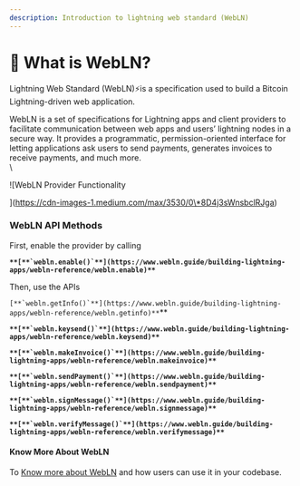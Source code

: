 ```yaml
---
description: Introduction to lightning web standard (WebLN)
---
```


# 🤔 What is WebLN?

Lightning Web Standard (WebLN)⚡is a specification used to build a Bitcoin Lightning-driven web application.

WebLN is a set of specifications for Lightning apps and client providers to facilitate communication between web apps and users’ lightning nodes in a secure way. It provides a programmatic, permission-oriented interface for letting applications ask users to send payments, generates invoices to receive payments, and much more.\
\


![WebLN Provider Functionality

](https://cdn-images-1.medium.com/max/3530/0\*8D4j3sWnsbclRJga)

### WebLN API Methods

First, enable the provider by calling

**``**[**`webln.enable()`**](https://www.webln.guide/building-lightning-apps/webln-reference/webln.enable)**``**

Then, use the APIs

``[**`webln.getInfo()`**](https://www.webln.guide/building-lightning-apps/webln-reference/webln.getinfo)**``**

**``**[**`webln.keysend()`**](https://www.webln.guide/building-lightning-apps/webln-reference/webln.keysend)**``**

**``**[**`webln.makeInvoice()`**](https://www.webln.guide/building-lightning-apps/webln-reference/webln.makeinvoice)**``**

**``**[**`webln.sendPayment()`**](https://www.webln.guide/building-lightning-apps/webln-reference/webln.sendpayment)**``**

**``**[**`webln.signMessage()`**](https://www.webln.guide/building-lightning-apps/webln-reference/webln.signmessage)**``**

**``**[**`webln.verifyMessage()`**](https://www.webln.guide/building-lightning-apps/webln-reference/webln.verifymessage)**``**

#### Know More About WebLN

To [Know more about WebLN](https://www.webln.guide/introduction/readme) and how users can use it in your codebase.
